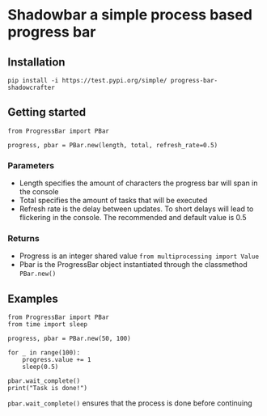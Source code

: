 # Shadowbar a simple process based progress bar

## Installation
`pip install -i https://test.pypi.org/simple/ progress-bar-shadowcrafter`

## Getting started
```
from ProgressBar import PBar

progress, pbar = PBar.new(length, total, refresh_rate=0.5)
```

### Parameters
- Length specifies the amount of characters the progress bar will span in the console
- Total specifies the amount of tasks that will be executed
- Refresh rate is the delay between updates. To short delays will lead to flickering in the console. The recommended and default value is 0.5

### Returns
- Progress is an integer shared value `from multiprocessing import Value`
- Pbar is the ProgressBar object instantiated through the classmethod `PBar.new()`

## Examples
```
from ProgressBar import PBar
from time import sleep

progress, pbar = PBar.new(50, 100)

for _ in range(100):
	progress.value += 1
	sleep(0.5)

pbar.wait_complete()
print("Task is done!")
```
`pbar.wait_complete()` ensures that the process is done before continuing